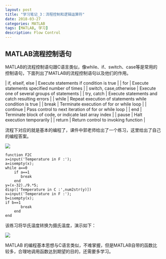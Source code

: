 ```yaml
---
layout: post
title: "学习笔记_3：流程控制和逻辑运算符"
date: 2018-03-27
categories: MATLAB
tags: [MATLAB, 学习]
description: Flow Control
---
```


## MATLAB流程控制语句

MATLAB的流程控制语句跟C语言类似，像while、if、switch、case等是常用的控制语句，下面列出了MATLAB的流程控制语句以及他们的作用。

| if, elseif, else | Execute statements if condition is true |
| for | Execute statements specified number of times |
| switch, case,otherwise | Execute one of several groups of statements |
| try, catch | Execute statements and catch resulting errors |
| while | Repeat execution of statements while condition is true |
| break | Terminate execution of for or while loop |
| continue | Pass control to next iteration of for or while loop |
| end | Terminate block of code, or indicate last array index |
| pause | Halt execution temporarily |
| return | Return control to invoking function |

流程下对应的就是基本的编程了，课件中郭老师给出了一个练习，这里给出了自己的编程答案。

![](http://oxt33qs1f.bkt.clouddn.com/ex_F%20to%20C.png)

```
function F2C
x=input('Temperature in F :');
a=isempty(x);
while a==0
    if a==1
       break
    end
y=(x-32)./9.*5;
disp(['Temperature in C :',num2str(y)])
x=input('Temperature in F :');
b=isempty(x);
if b==1
       break
    end
end
```

该练习将华氏温度转换为摄氏温度，演示如下：

![](http://oxt33qs1f.bkt.clouddn.com/F2C_2.png)

MATLAB 的编程基本思想与C语言类似，不难掌握，但是MATLAB自带的函数比较多，合理地调用函数达到期望的目的，还需要多学习。

